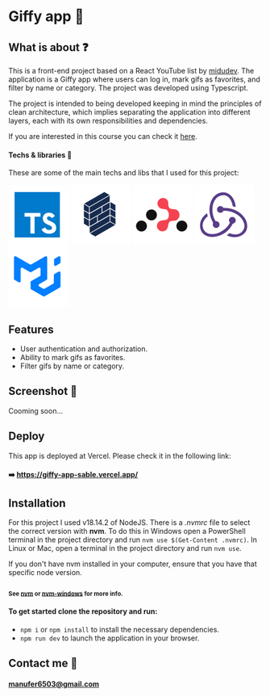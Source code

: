 # Giffy app :rocket:
## What is about :question:
This is a front-end project based on a React YouTube list by [midudev](https://www.youtube.com/@midudev). The application is a Giffy app where users can log in, mark gifs as favorites, and filter by name or category. The project was developed using Typescript.

The project is intended to being developed keeping in mind the principles of clean architecture, which implies separating the application into different layers, each with its own responsibilities and dependencies.

If you are interested in this course you can check it [here](https://www.youtube.com/playlist?list=PLV8x_i1fqBw0B008sQn79YxCjkHJU84pC).

#### Techs & libraries :wrench:
These are some of the main techs and libs that I used for this project:

[<img src='./public/logos/typescript.svg' />](https://www.typescriptlang.org/)
[<img src='./public/logos/formik.svg' />](https://formik.org/)
[<img src='./public/logos/react-router.svg' />](https://reactrouter.com/en/main)
[<img src='./public/logos/redux.svg' />](https://redux-toolkit.js.org/)
[<img src='./public/logos/mui.svg' />](https://mui.com/)

## Features

- User authentication and authorization.
- Ability to mark gifs as favorites.
- Filter gifs by name or category.

## Screenshot :calling:
Cooming soon...

## Deploy
This app is deployed at Vercel. Please check it in the following link:
#### :arrow_right: https://giffy-app-sable.vercel.app/

## Installation

For this project I used v18.14.2 of NodeJS. There is a *.nvmrc* file to select the correct version with **nvm**.
To do this in Windows open a PowerShell terminal in the project directory and run `nvm use $(Get-Content .nvmrc)`.
In Linux or Mac, open a terminal in the project directory and run `nvm use`.

If you don't have nvm installed in your computer, ensure that you have that specific node version.
#### <sub>See [nvm](https://github.com/nvm-sh/nvm) or [nvm-windows](https://github.com/coreybutler/nvm-windows) for more info.</sub>

#### To get started clone the repository and run:

-  `npm i` or `npm install` to install the necessary dependencies.
-  `npm run dev` to launch the application in your browser.

## Contact me :email:
#### manufer6503@gmail.com
